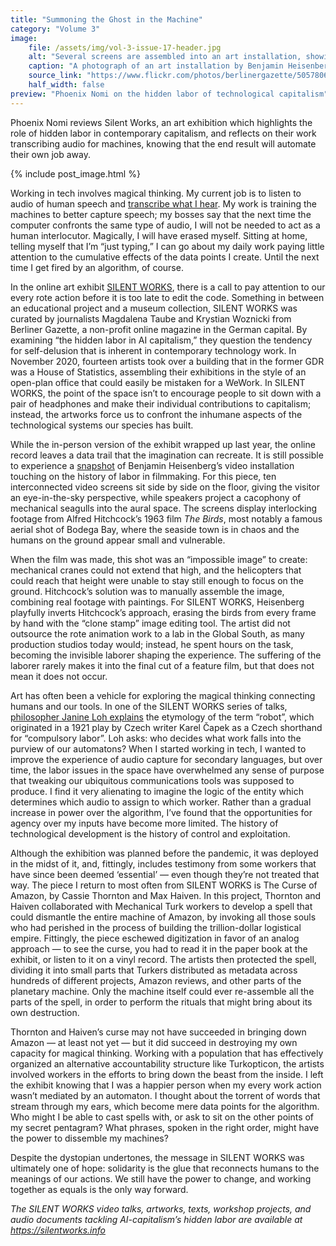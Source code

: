 ```yaml
---
title: "Summoning the Ghost in the Machine"
category: "Volume 3"
image:
    file: /assets/img/vol-3-issue-17-header.jpg
    alt: "Several screens are assembled into an art installation, showing images of buildings and piers, with tangled wires visible in the background."
    caption: "A photograph of an art installation by Benjamin Heisenberg, which was displayed at SILENT WORKS in Berlin in November 2020."
    source_link: "https://www.flickr.com/photos/berlinergazette/50578063796/in/album-72157713432698548/"
    half_width: false
preview: "Phoenix Nomi on the hidden labor of technological capitalism"
---
```


Phoenix Nomi reviews Silent Works, an art exhibition which highlights the role of hidden labor in contemporary capitalism, and reflects on their work transcribing audio for machines, knowing that the end result will automate their own job away.

<!-- DO NOT remove the excerpt tag -->
<!--excerpt-->
<!-- remaining content goes below here -->

<!-- DO NOT remove the header image -->
{% include post_image.html %}

Working in tech involves magical thinking. My current job is to listen to audio of human speech and [transcribe what I hear](https://non.copyriot.com/ai-capitalisms-hidden-labor-how-to-work-for-big-tech-for-less-than-minimum-wage/). My work is training the machines to better capture speech; my bosses say that the next time the computer confronts the same type of audio, I will not be needed to act as a human interlocutor. Magically, I will have erased myself. Sitting at home, telling myself that I’m “just typing,” I can go about my daily work paying little attention to the cumulative effects of the data points I create. Until the next time I get fired by an algorithm, of course.

In the online art exhibit [SILENT WORKS](https://silentworks.info), there is a call to pay attention to our every rote action before it is too late to edit the code. Something in between an educational project and a museum collection, SILENT WORKS was curated by journalists Magdalena Taube and Krystian Woznicki from Berliner Gazette, a non-profit online magazine in the German capital. By examining “the hidden labor in AI capitalism,” they question the tendency for self-delusion that is inherent in contemporary technology work. In November 2020, fourteen artists took over a building that in the former GDR was a House of Statistics, assembling their exhibitions in the style of an open-plan office that could easily be mistaken for a WeWork. In SILENT WORKS, the point of the space isn’t to encourage people to sit down with a pair of headphones and make their individual contributions to capitalism; instead, the artworks force us to confront the inhumane aspects of the technological systems our species has built.

While the in-person version of the exhibit wrapped up last year, the online record leaves a data trail that the imagination can recreate. It is still possible to experience a [snapshot](https://vimeo.com/479456176) of Benjamin Heisenberg’s video installation touching on the history of labor in filmmaking. For this piece, ten interconnected video screens sit side by side on the floor, giving the visitor an eye-in-the-sky perspective, while speakers project a cacophony of mechanical seagulls into the aural space. The screens display interlocking footage from Alfred Hitchcock’s 1963 film _The Birds_, most notably a famous aerial shot of Bodega Bay, where the seaside town is in chaos and the humans on the ground appear small and vulnerable.

When the film was made, this shot was an “impossible image” to create: mechanical cranes could not extend that high, and the helicopters that could reach that height were unable to stay still enough to focus on the ground. Hitchcock’s solution was to manually assemble the image, combining real footage with paintings. For SILENT WORKS, Heisenberg playfully inverts Hitchcock’s approach, erasing the birds from every frame by hand with the “clone stamp” image editing tool. The artist did not outsource the rote animation work to a lab in the Global South, as many production studios today would; instead, he spent hours on the task, becoming the invisible laborer shaping the experience. The suffering of the laborer rarely makes it into the final cut of a feature film, but that does not mean it does not occur.

Art has often been a vehicle for exploring the magical thinking connecting humans and our tools. In one of the SILENT WORKS series of talks, [philosopher Janine Loh explains](https://vimeo.com/395127919) the etymology of the term “robot”, which originated in a 1921 play by Czech writer Karel Čapek as a Czech shorthand for “compulsory labor”. Loh asks: who decides what work falls into the purview of our automatons? When I started working in tech, I wanted to improve the experience of audio capture for secondary languages, but over time, the labor issues in the space have overwhelmed any sense of purpose that tweaking our ubiquitous communications tools was supposed to produce. I find it very alienating to imagine the logic of the entity which determines which audio to assign to which worker. Rather than a gradual increase in power over the algorithm, I’ve found that the opportunities for agency over my inputs have become more limited. The history of technological development is the history of control and exploitation. 

Although the exhibition was planned before the pandemic, it was deployed in the midst of it, and, fittingly, includes testimony from some workers that have since been deemed ‘essential’ — even though they’re not treated that way. The piece I return to most often from SILENT WORKS is The Curse of Amazon, by Cassie Thornton and Max Haiven. In this project, Thornton and Haiven collaborated with Mechanical Turk workers to develop a spell that could dismantle the entire machine of Amazon, by invoking all those souls who had perished in the process of building the trillion-dollar logistical empire. Fittingly, the piece eschewed digitization in favor of an analog approach — to see the curse, you had to read it in the paper book at the exhibit, or listen to it on a vinyl record. The artists then protected the spell, dividing it into small parts that Turkers distributed as metadata across hundreds of different projects, Amazon reviews, and other parts of the planetary machine. Only the machine itself could ever re-assemble all the parts of the spell, in order to perform the rituals that might bring about its own destruction.

Thornton and Haiven’s curse may not have succeeded in bringing down Amazon — at least not yet — but it did succeed in destroying my own capacity for magical thinking. Working with a population that has effectively organized an alternative accountability structure like Turkopticon, the artists involved workers in the efforts to bring down the beast from the inside. I left the exhibit knowing that I was a happier person when my every work action wasn’t mediated by an automaton. I thought about the torrent of words that stream through my ears, which become mere data points for the algorithm. Who might I be able to cast spells with, or ask to sit on the other points of my secret pentagram? What phrases, spoken in the right order, might have the power to dissemble my machines?

Despite the dystopian undertones, the message in SILENT WORKS was ultimately one of hope: solidarity is the glue that reconnects humans to the meanings of our actions. We still have the power to change, and working together as equals is the only way forward.

_The SILENT WORKS video talks, artworks, texts, workshop projects, and audio documents tackling AI-capitalism’s hidden labor are available at <https://silentworks.info>_

